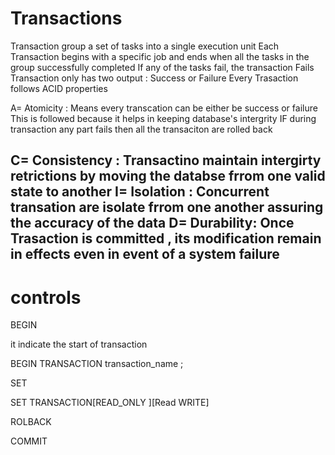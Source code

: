 # Transactions 
Transaction group a set of tasks into a single execution unit 
Each Transaction begins with a specific job and ends when all the 
tasks in the group successfully completed 
If any of the tasks fail, the transaction Fails 
Transaction only has two output : Success or Failure 
Every Trasaction follows ACID properties 

A= Atomicity : Means every transcation can be either be success or failure 
This is followed because it helps in keeping  database's intergrity 
IF during transaction any part fails then all the transaciton are rolled back 

C= Consistency : Transactino maintain intergirty retrictions by moving the databse frrom one valid state to another
I= Isolation : Concurrent transation are isolate frrom one another assuring the accuracy of the data 
D= Durability: Once Trasaction is committed , its modification remain in effects even in event of a system failure 
---------------------------------------------------------------
# controls 
BEGIN 

it indicate the start of transaction  

BEGIN TRANSACTION transaction_name ; 

SET 

SET TRANSACTION[READ_ONLY ][Read WRITE]

ROLBACK 

COMMIT
